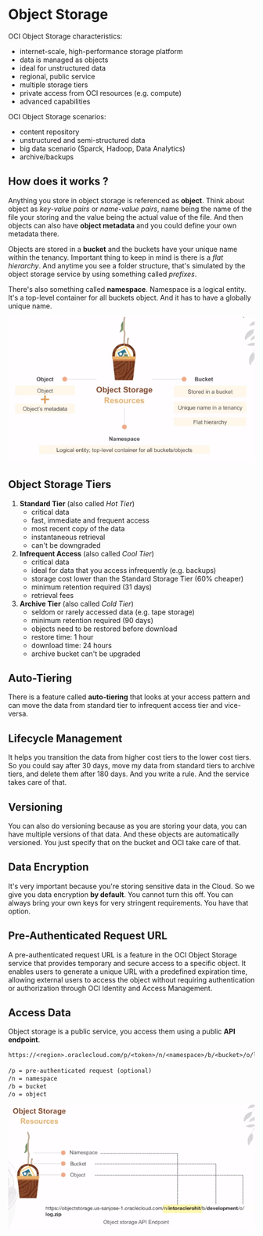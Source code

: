 # Object Storage

OCI Object Storage characteristics:
- internet-scale, high-performance storage platform
- data is managed as objects
- ideal for unstructured data
- regional, public service
- multiple storage tiers
- private access from OCI resources (e.g. compute)
- advanced capabilities

OCI Object Storage scenarios:
- content repository
- unstructured and semi-structured data
- big data scenario (Sparck, Hadoop, Data Analytics)
- archive/backups

## How does it works ?

Anything you store in object storage is referenced as **object**. Think about object as *key-value pairs* or *name-value pairs*, name being the name of the file your storing and the value being the actual value of the file. And then objects can also have **object metadata** and you could define your own metadata there.

Objects are stored in a **bucket** and the buckets have your unique name within the tenancy. Important thing to keep in mind is there is a *flat hierarchy*. And anytime you see a folder structure, that's simulated by the object storage service by using something called *prefixes*.

There's also something called **namespace**. Namespace is a logical entity. It's a top-level container for all buckets object. And it has to have a globally unique name.

![Object Storage](../images/object_storage.png)

## Object Storage Tiers

1. **Standard Tier** (also called *Hot Tier*)
    - critical data
    - fast, immediate and frequent access
    - most recent copy of the data
    - instantaneous retrieval
    - can't be downgraded
2. **Infrequent Access** (also called *Cool Tier*)
    - critical data
    - ideal for data that you access infrequently (e.g. backups)
    - storage cost lower than the Standard Storage Tier (60% cheaper)
    - minimum retention required (31 days)
    - retrieval fees
3. **Archive Tier** (also called *Cold Tier*)
    - seldom or rarely accessed data (e.g. tape storage)
    - minimum retention required (90 days)
    - objects need to be restored before download
    - restore time: 1 hour
    - download time: 24 hours
    - archive bucket can't be upgraded

## Auto-Tiering

There is a feature called **auto-tiering** that looks at your access pattern and can move the data from standard tier to infrequent access tier and vice-versa. 

## Lifecycle Management

It helps you transition the data from higher cost tiers to the lower cost tiers. So you could say after 30 days, move my data from standard tiers to archive tiers, and delete them after 180 days. And you write a rule. And the service takes care of that.

## Versioning

You can also do versioning because as you are storing your data, you can have multiple versions of that data. And these objects are automatically versioned. You just specify that on the bucket and OCI take care of that.

## Data Encryption

It's very important because you're storing sensitive data in the Cloud. So we give you data encryption **by default**. You cannot turn this off. You can always bring your own keys for very stringent requirements. You have that option.

## Pre-Authenticated Request URL

A pre-authenticated request URL is a feature in the OCI Object Storage service that provides temporary and secure access to a specific object. It enables users to generate a unique URL with a predefined expiration time, allowing external users to access the object without requiring authentication or authorization through OCI Identity and Access Management.

## Access Data

Object storage is a public service, you access them using a public **API endpoint**.

    https://<region>.oraclecloud.com/p/<token>/n/<namespace>/b/<bucket>/o/log.zip

    /p = pre-authenticated request (optional)
    /n = namespace
    /b = bucket
    /o = object  

![Object Storage Resource](../images/object_storage_resource.png)
